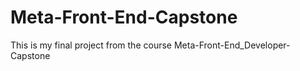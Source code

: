 # Meta-Front-End-Capstone
This is my final project from the course Meta-Front-End_Developer-Capstone
